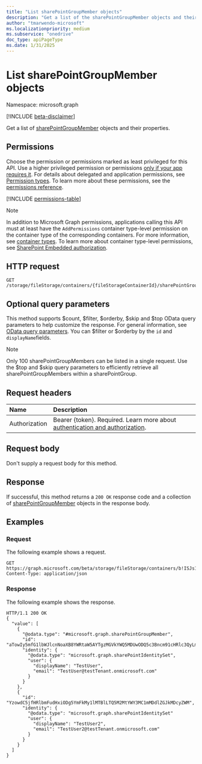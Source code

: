 ```yaml
---
title: "List sharePointGroupMember objects"
description: "Get a list of the sharePointGroupMember objects and their properties."
author: "tmarwendo-microsoft"
ms.localizationpriority: medium
ms.subservice: "onedrive"
doc_type: apiPageType
ms.date: 1/31/2025
---
```


# List sharePointGroupMember objects

Namespace: microsoft.graph

[!INCLUDE [beta-disclaimer](../../includes/beta-disclaimer.md)]

Get a list of [sharePointGroupMember](../resources/sharepointgroupmember.md) objects and their properties.

## Permissions

Choose the permission or permissions marked as least privileged for this API. Use a higher privileged permission or permissions [only if your app requires it](/graph/permissions-overview#best-practices-for-using-microsoft-graph-permissions). For details about delegated and application permissions, see [Permission types](/graph/permissions-overview#permission-types). To learn more about these permissions, see the [permissions reference](/graph/permissions-reference).

<!-- {
  "blockType": "permissions",
  "name": "sharepointgroup-list-members-permissions"
}
-->
[!INCLUDE [permissions-table](../includes/permissions/sharepointgroup-list-members-permissions.md)]

> [!Note]
> In addition to Microsoft Graph permissions, applications calling this API must at least have the `AddPermissions` container type-level permission on the container type of the corresponding containers. For more information, see [container types](/sharepoint/dev/embedded/concepts/app-concepts/containertypes). To learn more about container type-level permissions, see [SharePoint Embedded authorization](/sharepoint/dev/embedded/concepts/app-concepts/auth#Authorization).

## HTTP request

<!-- {
  "blockType": "ignored"
}
-->
``` http
GET /storage/fileStorage/containers/{fileStorageContainerId}/sharePointGroups/{sharePointGroupId}/members
```

## Optional query parameters

This method supports $count, $filter, $orderby, $skip and $top OData query parameters to help customize the response. For general information, see [OData query parameters](/graph/query-parameters). You can $filter or $orderby by the `id` and `displayName`fields.

> [!Note]
> Only 100 sharePointGroupMembers can be listed in a single request. Use the $top and $skip query parameters to
efficiently retrieve all sharePointGroupMembers within a sharePointGroup.

## Request headers

|Name|Description|
|:---|:---|
|Authorization|Bearer {token}. Required. Learn more about [authentication and authorization](/graph/auth/auth-concepts).|

## Request body

Don't supply a request body for this method.

## Response

If successful, this method returns a `200 OK` response code and a collection of [sharePointGroupMember](../resources/sharepointgroupmember.md) objects in the response body.

## Examples

### Request

The following example shows a request.

``` http
GET https://graph.microsoft.com/beta/storage/fileStorage/containers/b!ISJs1WRro0y0EWgkUYcktDa0mE8zSlFEqFzqRn70Zwp1CEtDEBZgQICPkRbil_5Z/sharePointGroups/10/members
Content-Type: application/json

```

### Response

The following example shows the response.

``` http
HTTP/1.1 200 OK
{
  "value": [
    {
      "@odata.type": "#microsoft.graph.sharePointGroupMember",
      "id": "aTowIy5mfG1lbWJlcnNoaXB8YWRtaW5AYTgzMGVkYWQ5MDUwODQ5c3Bncm91cHRlc3QyLm9ubWljcm9zb2Z0LmNvbQ",
      "identity": {
        "@odata.type": "microsoft.graph.sharePointIdentitySet",
        "user": {
          "displayName": "TestUser",
          "email": "TestUser@testTenant.onmicrosoft.com"
        }
      }
    },
    {
      "id": "YzowdC5jfHRlbmFudHxiODg5YmFkMy1lMTBlLTQ5M2MtYWY3MC1mMDdlZGJkMDcyZWM",
      "identity": {
        "@odata.type": "microsoft.graph.sharePointIdentitySet"
        "user": {
          "displayName": "TestUser2",
          "email": "TestUser2@testTenant.onmicrosoft.com"
        }
      }
    }
  ]
}
```